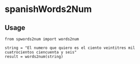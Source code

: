 # spanishWords2Num
## Usage
```
from spwords2num import words2num

string = "El numero que quiero es el ciento veintitres mil cuatrocientos ciencuenta y seis"
result = words2num(string)
```
